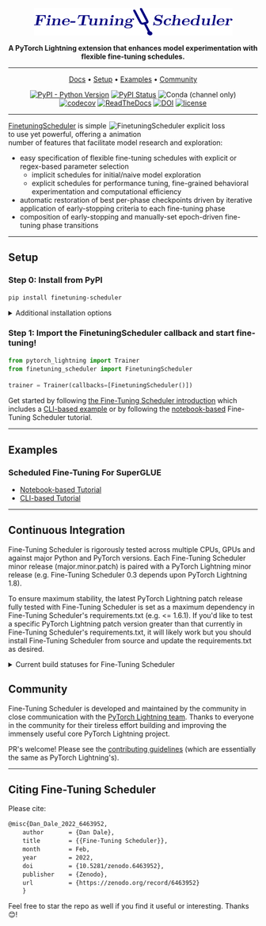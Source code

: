 <div align="center">

<img src="docs/source/_static/images/logos/logo_fts.png" width="401px">

**A PyTorch Lightning extension that enhances model experimentation with flexible fine-tuning schedules.**

______________________________________________________________________

<p align="center">
  <a href="https://finetuning-scheduler.readthedocs.io/en/latest/">Docs</a> •
  <a href="#Setup">Setup</a> •
  <a href="#examples">Examples</a> •
  <a href="#community">Community</a>
</p>

[![PyPI - Python Version](https://img.shields.io/pypi/pyversions/finetuning-scheduler)](https://pypi.org/project/finetuning-scheduler/)
[![PyPI Status](https://badge.fury.io/py/finetuning-scheduler.svg)](https://badge.fury.io/py/finetuning-scheduler)
![Conda (channel only)](https://img.shields.io/conda/vn/conda-forge/finetuning-scheduler?color=%23000080)\
[![codecov](https://codecov.io/gh/speediedan/finetuning-scheduler/branch/main/graph/badge.svg)](https://codecov.io/gh/speediedan/finetuning-scheduler)
[![ReadTheDocs](https://readthedocs.org/projects/finetuning-scheduler/badge/?version=latest)](https://finetuning-scheduler.readthedocs.io/en/latest/)
[![DOI](https://zenodo.org/badge/455666112.svg)](https://zenodo.org/badge/latestdoi/455666112)
[![license](https://img.shields.io/badge/License-Apache%202.0-blue.svg)](https://github.com/speediedan/finetuning-scheduler/blob/master/LICENSE)

</div>

______________________________________________________________________

<img width="300px" src="docs/source/_static/images/fts/fts_explicit_loss_anim.gif" alt="FinetuningScheduler explicit loss animation" align="right"/>

[FinetuningScheduler](https://finetuning-scheduler.readthedocs.io/en/latest/api/finetuning_scheduler.fts.html#finetuning_scheduler.fts.FinetuningScheduler) is simple to use yet powerful, offering a number of features that facilitate model research and exploration:

- easy specification of flexible fine-tuning schedules with explicit or regex-based parameter selection
  - implicit schedules for initial/naive model exploration
  - explicit schedules for performance tuning, fine-grained behavioral experimentation and computational efficiency
- automatic restoration of best per-phase checkpoints driven by iterative application of early-stopping criteria to each fine-tuning phase
- composition of early-stopping and manually-set epoch-driven fine-tuning phase transitions

______________________________________________________________________

## Setup

### Step 0: Install from PyPI

```bash
pip install finetuning-scheduler
```

<!-- following section will be skipped from PyPI description -->

<details>
  <summary>Additional installation options</summary>
    <!-- following section will be skipped from PyPI description -->

#### *Install Optional Packages*

#### To install additional packages required for examples:

```bash
pip install finetuning-scheduler['examples']
```

#### or to include packages for examples, development and testing:

```bash
pip install finetuning-scheduler['all']
```

#### *Conda Installation*

**Note:** prefer latest tested pytorch and cuda toolkit by including official pytorch and nvidia channels:

```bash
conda install -c pytorch -c nvidia -c conda-forge pytorch cudatoolkit=11.6 finetuning-scheduler
```

#### *Source Installation*

#### To install from source (editable) using a custom version of pytorch-lightning (includes docs as well)

#### **Note**: minimum supported pytorch-lightning release is 1.6.0

```bash
# update the url below with the desired release #, e.g. for finetuning-scheduler release 0.1.2:
git clone https://github.com/speediedan/finetuning-scheduler.git@release/0.1.2
cd finetuning-scheduler
python -m pip install -e ".[all]" -r requirements/docs.txt
```

#### *Latest Docker Image*

![Docker Image Version (tag latest semver)](https://img.shields.io/docker/v/speediedan/finetuning-scheduler/latest?color=%23000080&label=docker)

</details>

<!-- end skipping PyPI description -->

### Step 1: Import the FinetuningScheduler callback and start fine-tuning!

```python
from pytorch_lightning import Trainer
from finetuning_scheduler import FinetuningScheduler

trainer = Trainer(callbacks=[FinetuningScheduler()])
```

Get started by following [the Fine-Tuning Scheduler introduction](https://finetuning-scheduler.readthedocs.io/en/latest/index.html) which includes a [CLI-based example](https://finetuning-scheduler.readthedocs.io/en/latest/index.html#example-scheduled-fine-tuning-for-superglue) or by following the [notebook-based](https://pytorch-lightning.readthedocs.io/en/latest/notebooks/lightning_examples/finetuning-scheduler.html) Fine-Tuning Scheduler tutorial.

______________________________________________________________________

## Examples

### Scheduled Fine-Tuning For SuperGLUE

- [Notebook-based Tutorial](https://pytorch-lightning.readthedocs.io/en/latest/notebooks/lightning_examples/finetuning-scheduler.html)
- [CLI-based Tutorial](https://finetuning-scheduler.readthedocs.io/en/latest/#example-scheduled-fine-tuning-for-superglue)

______________________________________________________________________

## Continuous Integration

Fine-Tuning Scheduler is rigorously tested across multiple CPUs, GPUs and against major Python and PyTorch versions. Each Fine-Tuning Scheduler minor release (major.minor.patch) is paired with a PyTorch Lightning minor release (e.g. Fine-Tuning Scheduler 0.3 depends upon PyTorch Lightning 1.8).

To ensure maximum stability, the latest PyTorch Lightning patch release fully tested with Fine-Tuning Scheduler is set as a maximum dependency in Fine-Tuning Scheduler's requirements.txt (e.g. \<= 1.6.1). If you'd like to test a specific PyTorch Lightning patch version greater than that currently in Fine-Tuning Scheduler's requirements.txt, it will likely work but you should install Fine-Tuning Scheduler from source and update the requirements.txt as desired.

<details>
  <summary>Current build statuses for Fine-Tuning Scheduler </summary>

|   System / PyTorch ver    |                                                                                                     1.9 (min. req.)                                                                                                      |                                                                                                                  1.13 (latest)                                                                                                                   |
| :-----------------------: | :----------------------------------------------------------------------------------------------------------------------------------------------------------------------------------------------------------------------: | :----------------------------------------------------------------------------------------------------------------------------------------------------------------------------------------------------------------------------------------------: |
| Linux py3.10 \[GPUs\*\*\] |                                                                                                            -                                                                                                             | [![Build Status](https://dev.azure.com//speediedan/finetuning-scheduler/_apis/build/status/Multi-GPU%20&%20Example%20Tests?branchName=main)](https://dev.azure.com/speediedan/finetuning-scheduler/_build/latest?definitionId=1&branchName=main) |
|     Linux py3.{7,10}      | [![Test](https://github.com/speediedan/finetuning-scheduler/actions/workflows/ci_test-full.yml/badge.svg?branch=main&event=push)](https://github.com/speediedan/finetuning-scheduler/actions/workflows/ci_test-full.yml) |             [![Test](https://github.com/speediedan/finetuning-scheduler/actions/workflows/ci_test-full.yml/badge.svg?branch=main&event=push)](https://github.com/speediedan/finetuning-scheduler/actions/workflows/ci_test-full.yml)             |
|      OSX py3.{7,10}       | [![Test](https://github.com/speediedan/finetuning-scheduler/actions/workflows/ci_test-full.yml/badge.svg?branch=main&event=push)](https://github.com/speediedan/finetuning-scheduler/actions/workflows/ci_test-full.yml) |             [![Test](https://github.com/speediedan/finetuning-scheduler/actions/workflows/ci_test-full.yml/badge.svg?branch=main&event=push)](https://github.com/speediedan/finetuning-scheduler/actions/workflows/ci_test-full.yml)             |
|    Windows py3.{7,10}     | [![Test](https://github.com/speediedan/finetuning-scheduler/actions/workflows/ci_test-full.yml/badge.svg?branch=main&event=push)](https://github.com/speediedan/finetuning-scheduler/actions/workflows/ci_test-full.yml) |             [![Test](https://github.com/speediedan/finetuning-scheduler/actions/workflows/ci_test-full.yml/badge.svg?branch=main&event=push)](https://github.com/speediedan/finetuning-scheduler/actions/workflows/ci_test-full.yml)             |

- \*\* tests run on two RTX 2070s

</details>

## Community

Fine-Tuning Scheduler is developed and maintained by the community in close communication with the [PyTorch Lightning team](https://pytorch-lightning.readthedocs.io/en/latest/governance.html#leads). Thanks to everyone in the community for their tireless effort building and improving the immensely useful core PyTorch Lightning project.

PR's welcome! Please see the [contributing guidelines](https://finetuning-scheduler.readthedocs.io/en/latest/generated/CONTRIBUTING.html) (which are essentially the same as PyTorch Lightning's).

______________________________________________________________________

## Citing Fine-Tuning Scheduler

Please cite:

```tex
@misc{Dan_Dale_2022_6463952,
    author       = {Dan Dale},
    title        = {{Fine-Tuning Scheduler}},
    month        = Feb,
    year         = 2022,
    doi          = {10.5281/zenodo.6463952},
    publisher    = {Zenodo},
    url          = {https://zenodo.org/record/6463952}
    }
```

Feel free to star the repo as well if you find it useful or interesting. Thanks 😊!
